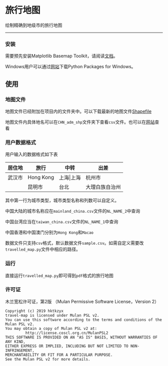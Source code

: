 # 旅行地图

绘制精确到地级市的旅行地图

---

### 安装

需要预先安装Matplotlib Basemap Toolkit，请阅读[文档](https://matplotlib.org/basemap/index.html)。

Windows用户可以通过[网站](https://www.lfd.uci.edu/~gohlke/pythonlibs/)下载Python Packages for Windows。

## 使用

### 地图文件

地图文件已经附加在项目内的文件夹中。可以下载最新的地图文件[Shapefile](https://gadm.org/)

地图文件内具体地名可以在`CHN_adm_shp`文件夹下查看`csv`文件。也可以在[网站](https://gadm.org/maps.html)查看

### 用户数据格式

用户输入的数据格式如下表

| 居住地 | 旅行      | 中转       | 出差           |
| ------ | --------- | ---------- | -------------- |
| 武汉市 | Hong Kong | 上海\|上海 | 杭州市         |
|        | 昆明市    | 台北       | 大理白族自治州 |

其中第一行为城市类型，城市类型名称和列数可以自定义。

中国大陆的城市名称应在`mainland_china.csv`文件的`NL_NAME_2`中查询

中国台湾应当在`taiwan_china.csv`文件的`NL_NAME_1`中查询

中国香港和中国澳门分别为`Hong Kong`和`Macao`

数据文件只支持`csv`格式，默认数据文件`sample.csv`。如需自定义需要改`travelled_map.py`文件中相应的路径。

### 运行

直接运行`travelled_map.py`即可得到`pdf`格式的旅行地图

### 许可证

木兰宽松许可证，第2版 （Mulan Permissive Software License，Version 2）

```
Copyright (c) 2019 hktkzyx
travel-map is licensed under Mulan PSL v2.
You can use this software according to the terms and conditions of the Mulan PSL v2.
You may obtain a copy of Mulan PSL v2 at:
         http://license.coscl.org.cn/MulanPSL2
THIS SOFTWARE IS PROVIDED ON AN "AS IS" BASIS, WITHOUT WARRANTIES OF ANY KIND,
EITHER EXPRESS OR IMPLIED, INCLUDING BUT NOT LIMITED TO NON-INFRINGEMENT,
MERCHANTABILITY OR FIT FOR A PARTICULAR PURPOSE.
See the Mulan PSL v2 for more details.
```